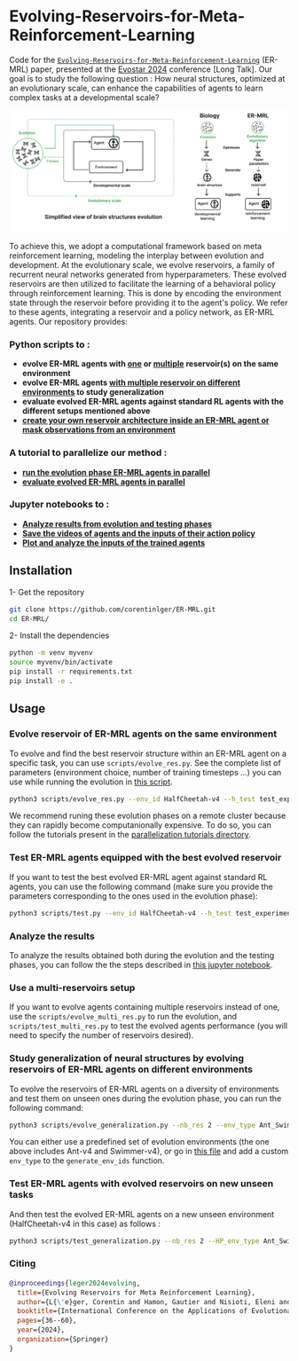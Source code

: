 # Evolving-Reservoirs-for-Meta-Reinforcement-Learning


Code for the [`Evolving-Reservoirs-for-Meta-Reinforcement-Learning`](http://arxiv.org/abs/2312.06695) (ER-MRL) paper, presented at the [Evostar 2024](https://www.evostar.org/2024/) conference [Long Talk]. Our goal is to study the following question : How neural structures, optimized at an evolutionary scale, can enhance the capabilities of agents to learn complex tasks at a developmental scale?

![Readme figure](images/readme_fig.png)

To achieve this, we adopt a computational framework based on meta reinforcement learning, modeling the interplay between evolution and development. At the evolutionary scale, we evolve reservoirs, a family of recurrent neural networks generated from hyperparameters. These evolved reservoirs are then utilized to facilitate the learning of a behavioral policy through reinforcement learning. This is done by encoding the environment state through the reservoir before providing it to the agent's policy. We refer to these agents, integrating a reservoir and a policy network, as ER-MRL agents.
Our repository provides:

### Python scripts to :
- **evolve ER-MRL agents with [one](scripts/evolve_res.py) or [multiple](scripts/evolve_multi_res.py) reservoir(s) on the same environment**
- **evolve ER-MRL agents [with multiple reservoir on different environments](scripts/evolve_generalization.py) to study generalization**
- **evaluate evolved ER-MRL agents against standard RL agents with the different setups mentioned above**
- **[create your own reservoir architecture inside an ER-MRL agent or mask observations from an environment](er_mrl/wrappers.py)**

### A tutorial to parallelize our method :
- **[run the evolution phase ER-MRL agents in parallel](parallelization_tutorials/parallelized_evolve_res.slurm)**
- **[evaluate evolved ER-MRL agents in parallel](parallelization_tutorials/parallelized_test.slurm)**

### Jupyter notebooks to :
- **[Analyze results from evolution and testing phases](results_analysis/results_analysis_notebook.ipynb)**
- **[Save the videos of agents and the inputs of their action policy](results_analysis/save_videos_observations_context.ipynb)**
- **[Plot and analyze the inputs of the trained agents](results_analysis/analyze_observations_context.ipynb)**

## Installation 

1- Get the repository

```bash
git clone https://github.com/corentinlger/ER-MRL.git
cd ER-MRL/
```
2- Install the dependencies 

```bash
python -m venv myvenv
source myvenv/bin/activate
pip install -r requirements.txt
pip install -e .
```

## Usage

### Evolve reservoir of ER-MRL agents on the same environment


To evolve and find the best reservoir structure within an ER-MRL agent on a specific task, you can use `scripts/evolve_res.py`. See the complete list of parameters (environment choice, number of training timesteps ...) you can use while running the evolution in [this script](scripts/evolve_res.py). 

```bash
python3 scripts/evolve_res.py --env_id HalfCheetah-v4 --h_test test_experiment --training_steps 300000 --nb_trials 100 --sampler Cmaes
```

We recommend runing these evolution phases on a remote cluster because they can rapidly become computanionally expensive. To do so, you can follow the tutorials present in the [parallelization tutorials directory](parallelization_tutorials/).

### Test ER-MRL agents equipped with the best evolved reservoir

If you want to test the best evolved ER-MRL agent against standard RL agents, you can use the following command (make sure you provide the parameters corresponding to the ones used in the evolution phase):

```bash
python3 scripts/test.py --env_id HalfCheetah-v4 --h_test test_experiment --HP_training_steps 300000
```

### Analyze the results

To analyze the results obtained both during the evolution and the testing phases, you can follow the the steps described in [this jupyter notebook](results_analysis/results_analysis_notebook.ipynb).


### Use a multi-reservoirs setup

If you want to evolve agents containing multiple reservoirs instead of one, use the `scripts/evolve_multi_res.py` to run the evolution, and `scripts/test_multi_res.py` to test the evolved agents performance (you will need to specify the number of reservoirs desired).

### Study generalization of neural structures by evolving reservoirs of ER-MRL agents on different environments

To evolve the reservoirs of ER-MRL agents on a diversity of environments and test them on unseen ones during the evolution phase, you can run the following command:

```bash
python3 scripts/evolve_generalization.py --nb_res 2 --env_type Ant_Swimmer --h_test generalization_test_experiment --training_timesteps 300000 --nb_trials 100 --sampler Cmaes
```

You can either use a predefined set of evolution environments (the one above includes Ant-v4 and Swimmer-v4), or go in [this file](er_mrl/experiments.py) and add a custom `env_type` to the ```generate_env_ids``` function.


### Test ER-MRL agents with evolved reservoirs on new unseen tasks

And then test the evolved ER-MRL agents on a new unseen environment (HalfCheetah-v4 in this case) as follows : 

```bash
python3 scripts/test_generalization.py --nb_res 2 --HP_env_type Ant_Swimmer --env_id HalfCheetah-v4 --h_test generalization_test_experiment
```

### Citing

```bibtex
@inproceedings{leger2024evolving,
  title={Evolving Reservoirs for Meta Reinforcement Learning},
  author={L{\'e}ger, Corentin and Hamon, Gautier and Nisioti, Eleni and Hinaut, Xavier and Moulin-Frier, Cl{\'e}ment},
  booktitle={International Conference on the Applications of Evolutionary Computation (Part of EvoStar)},
  pages={36--60},
  year={2024},
  organization={Springer}
}
 ```
